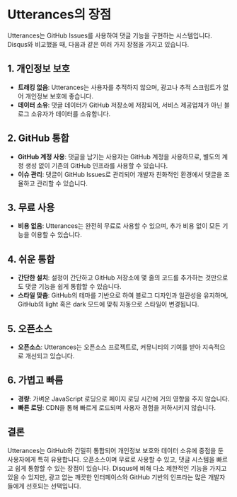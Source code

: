 # Utterances의 장점

Utterances는 GitHub Issues를 사용하여 댓글 기능을 구현하는 시스템입니다. Disqus와 비교했을 때, 다음과 같은 여러 가지 장점을 가지고 있습니다.

## 1. 개인정보 보호

- **트래킹 없음**: Utterances는 사용자를 추적하지 않으며, 광고나 추적 스크립트가 없어 개인정보 보호에 좋습니다.
- **데이터 소유**: 댓글 데이터가 GitHub 저장소에 저장되어, 서비스 제공업체가 아닌 블로그 소유자가 데이터를 소유합니다.

## 2. GitHub 통합

- **GitHub 계정 사용**: 댓글을 남기는 사용자는 GitHub 계정을 사용하므로, 별도의 계정 생성 없이 기존의 GitHub 인프라를 사용할 수 있습니다.
- **이슈 관리**: 댓글이 GitHub Issues로 관리되어 개발자 친화적인 환경에서 댓글을 조율하고 관리할 수 있습니다.

## 3. 무료 사용

- **비용 없음**: Utterances는 완전히 무료로 사용할 수 있으며, 추가 비용 없이 모든 기능을 이용할 수 있습니다.

## 4. 쉬운 통합

- **간단한 설치**: 설정이 간단하고 GitHub 저장소에 몇 줄의 코드를 추가하는 것만으로도 댓글 기능을 쉽게 통합할 수 있습니다.
- **스타일 맞춤**: GitHub의 테마를 기반으로 하여 블로그 디자인과 일관성을 유지하며, GitHub의 light 혹은 dark 모드에 맞춰 자동으로 스타일이 변경됩니다.

## 5. 오픈소스

- **오픈소스**: Utterances는 오픈소스 프로젝트로, 커뮤니티의 기여를 받아 지속적으로 개선되고 있습니다.

## 6. 가볍고 빠름

- **경량**: 가벼운 JavaScript 로딩으로 페이지 로딩 시간에 거의 영향을 주지 않습니다.
- **빠른 로딩**: CDN을 통해 빠르게 로드되며 사용자 경험을 저하시키지 않습니다.

## 결론

Utterances는 GitHub와 긴밀히 통합되어 개인정보 보호와 데이터 소유에 중점을 둔 사용자에게 특히 유용합니다. 오픈소스이며 무료로 사용할 수 있고, 댓글 시스템을 빠르고 쉽게 통합할 수 있는 장점이 있습니다. Disqus에 비해 다소 제한적인 기능을 가지고 있을 수 있지만, 광고 없는 깨끗한 인터페이스와 GitHub 기반의 인프라는 많은 개발자들에게 선호되는 선택입니다.
